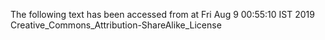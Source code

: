 The following text has been accessed from at Fri Aug 9 00:55:10 IST 2019
Creative_Commons_Attribution-ShareAlike_License

